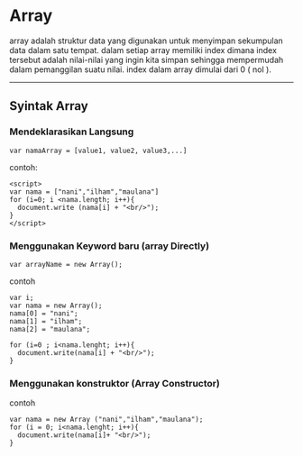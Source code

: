 # Array

array adalah struktur data yang digunakan untuk menyimpan sekumpulan data dalam satu tempat.
dalam setiap array memiliki  index dimana index tersebut adalah nilai-nilai yang ingin kita simpan sehingga mempermudah dalam pemanggilan suatu nilai.
index dalam array dimulai dari 0 ( nol ). 
___

## Syintak Array
### Mendeklarasikan Langsung
```
var namaArray = [value1, value2, value3,...]

```
contoh:
```
<script>
var nama = ["nani","ilham","maulana"]
for (i=0; i <nama.length; i++){
  document.write (nama[i] + "<br/>");
}
</script>
```

### Menggunakan Keyword baru (array Directly)

```
var arrayName = new Array();

```

contoh 

```
var i;
var nama = new Array();
nama[0] = "nani";
nama[1] = "ilham";
nama[2] = "maulana";

for (i=0 ; i<nama.lenght; i++){
  document.write(nama[i] + "<br/>");
}

```

### Menggunakan konstruktor (Array Constructor)

contoh

```
var nama = new Array ("nani","ilham","maulana");
for (i = 0; i<nama.lenght; i++){
  document.write(nama[i]+ "<br/>");
}

```
